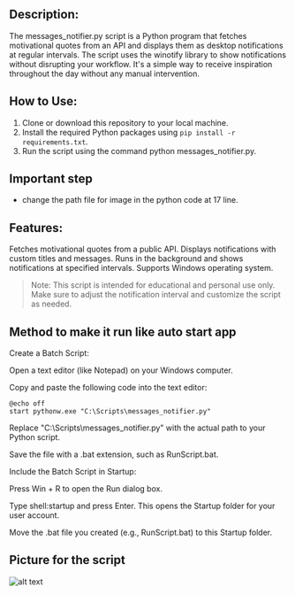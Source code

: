 ## Description:

The messages_notifier.py script is a Python program that fetches motivational quotes from an API and displays them as desktop notifications at regular intervals. The script uses the winotify library to show notifications without disrupting your workflow. It's a simple way to receive inspiration throughout the day without any manual intervention.

## How to Use:

1. Clone or download this repository to your local machine.
2. Install the required Python packages using `pip install -r requirements.txt`.
3. Run the script using the command python messages_notifier.py.

## Important step

* change the path file for image in the python code at 17 line.
  
## Features:

Fetches motivational quotes from a public API.
Displays notifications with custom titles and messages.
Runs in the background and shows notifications at specified intervals.
Supports Windows operating system.

> Note:
This script is intended for educational and personal use only. Make sure to adjust the notification interval and customize the script as needed.

## Method to make it run like auto start app

Create a Batch Script:

Open a text editor (like Notepad) on your Windows computer.

Copy and paste the following code into the text editor:

```batch
@echo off
start pythonw.exe "C:\Scripts\messages_notifier.py"
```
Replace "C:\Scripts\messages_notifier.py" with the actual path to your Python script.

Save the file with a .bat extension, such as RunScript.bat.

Include the Batch Script in Startup:

Press Win + R to open the Run dialog box.

Type shell:startup and press Enter. This opens the Startup folder for your user account.

Move the .bat file you created (e.g., RunScript.bat) to this Startup folder.

## Picture for the script
![alt text]([https://ibb.co/rvVnJ70](https://imageupload.io/ib/q0Qikf8siBaKLlJ_1699552709.jpeg)https://imageupload.io/ib/q0Qikf8siBaKLlJ_1699552709.jpeg)
